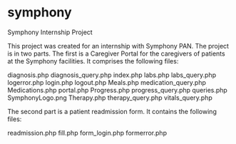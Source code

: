 # symphony
Symphony Internship Project

This project was created for an internship with Symphony PAN. The project is in two parts. The first is
a Caregiver Portal for the caregivers of patients at the Symphony facilities. It comprises the following
files:

diagnosis.php
diagnosis_query.php
index.php
labs.php
labs_query.php
logerror.php
login.php
logout.php
Meals.php
medication_query.php
Medications.php
portal.php
Progress.php
progress_query.php
queries.php
SymphonyLogo.png
Therapy.php
therapy_query.php
vitals_query.php

The second part is a patient readmission form. It contains the following files:

readmission.php
fill.php
form_login.php
formerror.php
